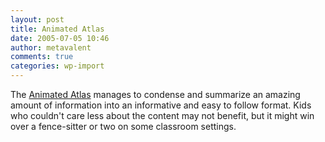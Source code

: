 ```yaml
---
layout: post
title: Animated Atlas
date: 2005-07-05 10:46
author: metavalent
comments: true
categories: wp-import
---
```

The <a href="http://www.animatedatlas.com/movie2.html">Animated Atlas</a> manages to condense and summarize an amazing amount of information into an informative and easy to follow format.  Kids who couldn't care less about the content may not benefit, but it might win over a fence-sitter or two on some classroom settings.
